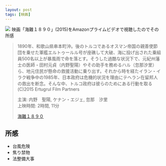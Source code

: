 ```yaml
---
layout: post
tags: [映画]
---
```


<a class="is-pulled-right" target="_blank"  href="https://www.amazon.co.jp/gp/product/B01GGPRZCS/ref=as_li_tl?ie=UTF8&camp=247&creative=1211&creativeASIN=B01GGPRZCS&linkCode=as2&tag=tekiomomono-22&linkId=9ee512651bfffa842da80357105da826"><img border="0" src="//ws-fe.amazon-adsystem.com/widgets/q?_encoding=UTF8&MarketPlace=JP&ASIN=B01GGPRZCS&ServiceVersion=20070822&ID=AsinImage&WS=1&Format=_SL600_&tag=tekiomomono-22" ></a><img src="//ir-jp.amazon-adsystem.com/e/ir?t=tekiomomono-22&l=am2&o=9&a=B01GGPRZCS" width="1" height="1" border="0" alt="" style="border:none !important; margin:0px !important;" />
映画「海難１８９０」(2015)をAmazonプライムビデオで視聴したのでその所感

> 1890年、和歌山県串本町沖。後のトルコであるオスマン帝国の親善使節団を乗せた軍艦エルトゥールル号が座礁して大破、海に投げ出された乗組員500名以上が暴風雨で命を落とす。そうした過酷な状況下で、元紀州藩士の医師・田村元貞（内野聖陽）やその助手を務めるハル（忽那汐里）ら、地元住民が懸命の救援活動に乗り出す。それから時を経たイラン・イラク戦争中の1985年、日本政府は危機的状況を理由にテヘラン在留邦人の救出を断念。そんな中、トルコ政府は彼らのためにある行動を取る(C)2015 Ertugrul Film Partners
>
> 主演: 内野　聖陽, ケナン・エジェ, 忽那　汐里  
上映時間: 2時間, 11分
>
> [海難１８９０](https://www.amazon.co.jp/gp/product/B01GGPRZCS/ref=as_li_tl?ie=UTF8&camp=247&creative=1211&creativeASIN=B01GGPRZCS&linkCode=as2&tag=tekiomomono-22&linkId=9ee512651bfffa842da80357105da826)

## 所感
* 台風危険
* 焦り禁物
* 法整備大事
